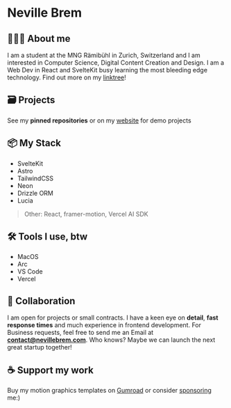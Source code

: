 # Neville Brem

## 👨🏻‍💻 About me

I am a student at the MNG Rämibühl in Zurich, Switzerland and I am interested in Computer Science, Digital Content Creation and Design. I am a Web Dev in React and SvelteKit busy learning the most bleeding edge technology. Find out more on my [linktree](https://links.nevillebrem.com)!

## 🗃️ Projects
See my **pinned repositories** or on my [website](https://nevillebrem.com) for demo projects

## 📦 My Stack
- SvelteKit
- Astro
- TailwindCSS
- Neon
- Drizzle ORM
- Lucia

> Other: React, framer-motion, Vercel AI SDK

## 🛠️ Tools I use, btw

- MacOS
- Arc
- VS Code
- Vercel

## 🤝 Collaboration
I am open for projects or small contracts. I have a keen eye on **detail**, **fast response times** and much experience in frontend development.
For Business requests, feel free to send me an Email at **contact@nevillebrem.com**. Who knows? Maybe we can launch the next great startup together!

## ☕️ Support my work
Buy my motion graphics templates on [Gumroad](https://nevillebrem.gumroad.com) or consider [sponsoring](https://github.com/sponsors/nevthereal) me:)
